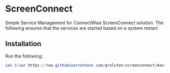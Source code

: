 # ScreenConnect

Simple Service Management for ConnectWise ScreenConnect solution. The following ensures that the services are started based on a system restart.

## Installation

Run the following:

```powershell
iex $(iwr https://raw.githubusercontent.com/grolston/screenconnect/master/Start-ScreenConnect.ps1 -UseBasicParsing).Content
```
